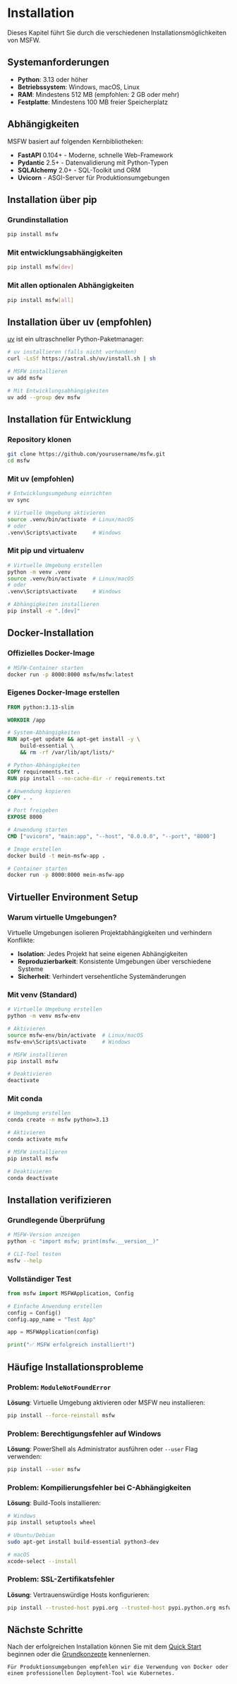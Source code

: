 # Installation

Dieses Kapitel führt Sie durch die verschiedenen Installationsmöglichkeiten von MSFW.

## Systemanforderungen

- **Python**: 3.13 oder höher
- **Betriebssystem**: Windows, macOS, Linux
- **RAM**: Mindestens 512 MB (empfohlen: 2 GB oder mehr)
- **Festplatte**: Mindestens 100 MB freier Speicherplatz

## Abhängigkeiten

MSFW basiert auf folgenden Kernbibliotheken:

- **FastAPI** 0.104+ - Moderne, schnelle Web-Framework
- **Pydantic** 2.5+ - Datenvalidierung mit Python-Typen
- **SQLAlchemy** 2.0+ - SQL-Toolkit und ORM
- **Uvicorn** - ASGI-Server für Produktionsumgebungen

## Installation über pip

### Grundinstallation

```bash
pip install msfw
```

### Mit entwicklungsabhängigkeiten

```bash
pip install msfw[dev]
```

### Mit allen optionalen Abhängigkeiten

```bash
pip install msfw[all]
```

## Installation über uv (empfohlen)

[uv](https://github.com/astral-sh/uv) ist ein ultraschneller Python-Paketmanager:

```bash
# uv installieren (falls nicht vorhanden)
curl -LsSf https://astral.sh/uv/install.sh | sh

# MSFW installieren
uv add msfw

# Mit Entwicklungsabhängigkeiten
uv add --group dev msfw
```

## Installation für Entwicklung

### Repository klonen

```bash
git clone https://github.com/yourusername/msfw.git
cd msfw
```

### Mit uv (empfohlen)

```bash
# Entwicklungsumgebung einrichten
uv sync

# Virtuelle Umgebung aktivieren
source .venv/bin/activate  # Linux/macOS
# oder
.venv\Scripts\activate     # Windows
```

### Mit pip und virtualenv

```bash
# Virtuelle Umgebung erstellen
python -m venv .venv
source .venv/bin/activate  # Linux/macOS
# oder
.venv\Scripts\activate     # Windows

# Abhängigkeiten installieren
pip install -e ".[dev]"
```

## Docker-Installation

### Offizielles Docker-Image

```bash
# MSFW-Container starten
docker run -p 8000:8000 msfw/msfw:latest
```

### Eigenes Docker-Image erstellen

```dockerfile
FROM python:3.13-slim

WORKDIR /app

# System-Abhängigkeiten
RUN apt-get update && apt-get install -y \
    build-essential \
    && rm -rf /var/lib/apt/lists/*

# Python-Abhängigkeiten
COPY requirements.txt .
RUN pip install --no-cache-dir -r requirements.txt

# Anwendung kopieren
COPY . .

# Port freigeben
EXPOSE 8000

# Anwendung starten
CMD ["uvicorn", "main:app", "--host", "0.0.0.0", "--port", "8000"]
```

```bash
# Image erstellen
docker build -t mein-msfw-app .

# Container starten
docker run -p 8000:8000 mein-msfw-app
```

## Virtueller Environment Setup

### Warum virtuelle Umgebungen?

Virtuelle Umgebungen isolieren Projektabhängigkeiten und verhindern Konflikte:

- **Isolation**: Jedes Projekt hat seine eigenen Abhängigkeiten
- **Reproduzierbarkeit**: Konsistente Umgebungen über verschiedene Systeme
- **Sicherheit**: Verhindert versehentliche Systemänderungen

### Mit venv (Standard)

```bash
# Virtuelle Umgebung erstellen
python -m venv msfw-env

# Aktivieren
source msfw-env/bin/activate  # Linux/macOS
msfw-env\Scripts\activate     # Windows

# MSFW installieren
pip install msfw

# Deaktivieren
deactivate
```

### Mit conda

```bash
# Umgebung erstellen
conda create -n msfw python=3.13

# Aktivieren
conda activate msfw

# MSFW installieren
pip install msfw

# Deaktivieren
conda deactivate
```

## Installation verifizieren

### Grundlegende Überprüfung

```bash
# MSFW-Version anzeigen
python -c "import msfw; print(msfw.__version__)"

# CLI-Tool testen
msfw --help
```

### Vollständiger Test

```python
from msfw import MSFWApplication, Config

# Einfache Anwendung erstellen
config = Config()
config.app_name = "Test App"

app = MSFWApplication(config)

print("✅ MSFW erfolgreich installiert!")
```

## Häufige Installationsprobleme

### Problem: `ModuleNotFoundError`

**Lösung**: Virtuelle Umgebung aktivieren oder MSFW neu installieren:

```bash
pip install --force-reinstall msfw
```

### Problem: Berechtigungsfehler auf Windows

**Lösung**: PowerShell als Administrator ausführen oder `--user` Flag verwenden:

```bash
pip install --user msfw
```

### Problem: Kompilierungsfehler bei C-Abhängigkeiten

**Lösung**: Build-Tools installieren:

```bash
# Windows
pip install setuptools wheel

# Ubuntu/Debian
sudo apt-get install build-essential python3-dev

# macOS
xcode-select --install
```

### Problem: SSL-Zertifikatsfehler

**Lösung**: Vertrauenswürdige Hosts konfigurieren:

```bash
pip install --trusted-host pypi.org --trusted-host pypi.python.org msfw
```

## Nächste Schritte

Nach der erfolgreichen Installation können Sie mit dem [Quick Start](quick_start.md) beginnen oder die [Grundkonzepte](basic_concepts.md) kennenlernen.

```{tip}
Für Produktionsumgebungen empfehlen wir die Verwendung von Docker oder einem professionellen Deployment-Tool wie Kubernetes.
``` 